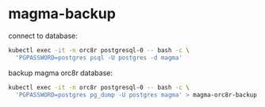 # magma-backup

connect to database:
```bash
kubectl exec -it -n orc8r postgresql-0 -- bash -c \
  'PGPASSWORD=postgres psql -U postgres -d magma'
```

backup magma orc8r database:
```bash
kubectl exec -it -n orc8r postgresql-0 -- bash -c \
  'PGPASSWORD=postgres pg_dump -U postgres magma' > magma-orc8r-backup.sql
```


